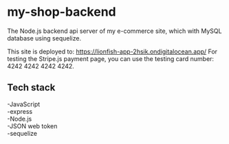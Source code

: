 # my-shop-backend

The Node.js backend api server of my e-commerce site, which with MySQL database using sequelize.

This site is deployed to: https://lionfish-app-2hsik.ondigitalocean.app/
For testing the Stripe.js payment page, you can use the testing card number: 4242 4242 4242 4242.

## Tech stack

-JavaScript\
-express\
-Node.js\
-JSON web token\
-sequelize
